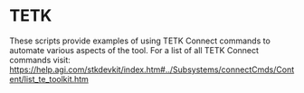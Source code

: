 # TETK

These scripts provide examples of using TETK Connect commands to automate various aspects of the tool. For a list of all TETK Connect commands visit: https://help.agi.com/stkdevkit/index.htm#../Subsystems/connectCmds/Content/list_te_toolkit.htm
